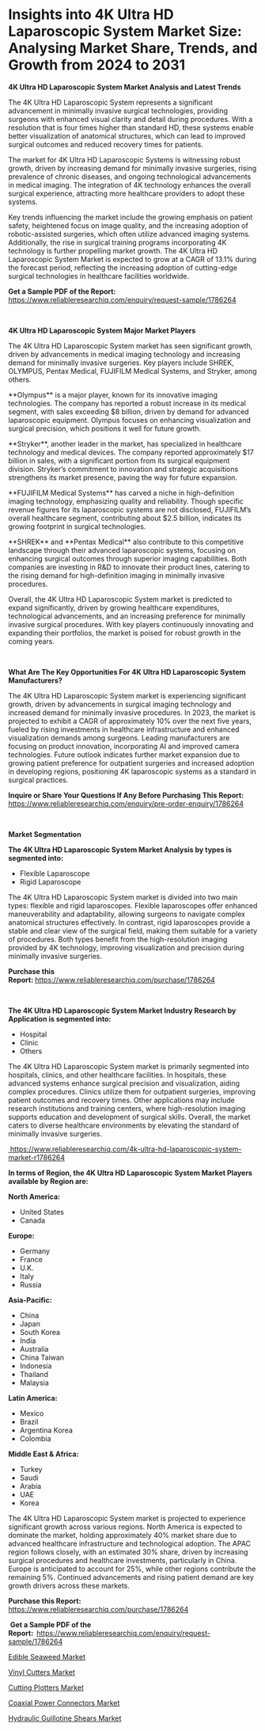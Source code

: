 <p><h1>Insights into 4K Ultra HD Laparoscopic System Market Size: Analysing Market Share, Trends, and Growth from 2024 to 2031</h1></p><p><strong>4K Ultra HD Laparoscopic System Market Analysis and Latest Trends</strong></p>
<p><p>The 4K Ultra HD Laparoscopic System represents a significant advancement in minimally invasive surgical technologies, providing surgeons with enhanced visual clarity and detail during procedures. With a resolution that is four times higher than standard HD, these systems enable better visualization of anatomical structures, which can lead to improved surgical outcomes and reduced recovery times for patients. </p><p>The market for 4K Ultra HD Laparoscopic Systems is witnessing robust growth, driven by increasing demand for minimally invasive surgeries, rising prevalence of chronic diseases, and ongoing technological advancements in medical imaging. The integration of 4K technology enhances the overall surgical experience, attracting more healthcare providers to adopt these systems. </p><p>Key trends influencing the market include the growing emphasis on patient safety, heightened focus on image quality, and the increasing adoption of robotic-assisted surgeries, which often utilize advanced imaging systems. Additionally, the rise in surgical training programs incorporating 4K technology is further propelling market growth. The 4K Ultra HD Laparoscopic System Market is expected to grow at a CAGR of 13.1% during the forecast period, reflecting the increasing adoption of cutting-edge surgical technologies in healthcare facilities worldwide.</p></p>
<p><strong>Get a Sample PDF of the Report:&nbsp;</strong> <a href="https://www.reliableresearchiq.com/enquiry/request-sample/1786264?utm_campaign=1404&utm_medium=2&utm_source=Github&utm_content=ia&utm_term=09102024&utm_id=4k-ultra-hd-laparoscopic-system">https://www.reliableresearchiq.com/enquiry/request-sample/1786264</a></p>
<p>&nbsp;</p>
<p><strong>4K Ultra HD Laparoscopic System Major Market Players</strong></p>
<p><p>The 4K Ultra HD Laparoscopic System market has seen significant growth, driven by advancements in medical imaging technology and increasing demand for minimally invasive surgeries. Key players include SHREK, OLYMPUS, Pentax Medical, FUJIFILM Medical Systems, and Stryker, among others.</p><p>**Olympus** is a major player, known for its innovative imaging technologies. The company has reported a robust increase in its medical segment, with sales exceeding $8 billion, driven by demand for advanced laparoscopic equipment. Olympus focuses on enhancing visualization and surgical precision, which positions it well for future growth.</p><p>**Stryker**, another leader in the market, has specialized in healthcare technology and medical devices. The company reported approximately $17 billion in sales, with a significant portion from its surgical equipment division. Stryker’s commitment to innovation and strategic acquisitions strengthens its market presence, paving the way for future expansion.</p><p>**FUJIFILM Medical Systems** has carved a niche in high-definition imaging technology, emphasizing quality and reliability. Though specific revenue figures for its laparoscopic systems are not disclosed, FUJIFILM’s overall healthcare segment, contributing about $2.5 billion, indicates its growing footprint in surgical technologies.</p><p>**SHREK** and **Pentax Medical** also contribute to this competitive landscape through their advanced laparoscopic systems, focusing on enhancing surgical outcomes through superior imaging capabilities. Both companies are investing in R&D to innovate their product lines, catering to the rising demand for high-definition imaging in minimally invasive procedures.</p><p>Overall, the 4K Ultra HD Laparoscopic System market is predicted to expand significantly, driven by growing healthcare expenditures, technological advancements, and an increasing preference for minimally invasive surgical procedures. With key players continuously innovating and expanding their portfolios, the market is poised for robust growth in the coming years.</p></p>
<p>&nbsp;</p>
<p><strong>What Are The Key Opportunities For 4K Ultra HD Laparoscopic System Manufacturers?</strong></p>
<p><p>The 4K Ultra HD Laparoscopic System market is experiencing significant growth, driven by advancements in surgical imaging technology and increased demand for minimally invasive procedures. In 2023, the market is projected to exhibit a CAGR of approximately 10% over the next five years, fueled by rising investments in healthcare infrastructure and enhanced visualization demands among surgeons. Leading manufacturers are focusing on product innovation, incorporating AI and improved camera technologies. Future outlook indicates further market expansion due to growing patient preference for outpatient surgeries and increased adoption in developing regions, positioning 4K laparoscopic systems as a standard in surgical practices.</p></p>
<p><strong>Inquire or Share Your Questions If Any Before Purchasing This Report:</strong> <a href="https://www.reliableresearchiq.com/enquiry/pre-order-enquiry/1786264?utm_campaign=1404&utm_medium=2&utm_source=Github&utm_content=ia&utm_term=09102024&utm_id=4k-ultra-hd-laparoscopic-system">https://www.reliableresearchiq.com/enquiry/pre-order-enquiry/1786264</a></p>
<p>&nbsp;</p>
<p><strong>Market Segmentation</strong></p>
<p><strong>The 4K Ultra HD Laparoscopic System Market Analysis by types is segmented into:</strong></p>
<p><ul><li>Flexible Laparoscope</li><li>Rigid Laparoscope</li></ul></p>
<p><p>The 4K Ultra HD Laparoscopic System market is divided into two main types: flexible and rigid laparoscopes. Flexible laparoscopes offer enhanced maneuverability and adaptability, allowing surgeons to navigate complex anatomical structures effectively. In contrast, rigid laparoscopes provide a stable and clear view of the surgical field, making them suitable for a variety of procedures. Both types benefit from the high-resolution imaging provided by 4K technology, improving visualization and precision during minimally invasive surgeries.</p></p>
<p><strong>Purchase this Report:&nbsp;</strong><a href="https://www.reliableresearchiq.com/purchase/1786264?utm_campaign=1404&utm_medium=2&utm_source=Github&utm_content=ia&utm_term=09102024&utm_id=4k-ultra-hd-laparoscopic-system">https://www.reliableresearchiq.com/purchase/1786264</a></p>
<p>&nbsp;</p>
<p><strong>The 4K Ultra HD Laparoscopic System Market Industry Research by Application is segmented into:</strong></p>
<p><ul><li>Hospital</li><li>Clinic</li><li>Others</li></ul></p>
<p><p>The 4K Ultra HD Laparoscopic System market is primarily segmented into hospitals, clinics, and other healthcare facilities. In hospitals, these advanced systems enhance surgical precision and visualization, aiding complex procedures. Clinics utilize them for outpatient surgeries, improving patient outcomes and recovery times. Other applications may include research institutions and training centers, where high-resolution imaging supports education and development of surgical skills. Overall, the market caters to diverse healthcare environments by elevating the standard of minimally invasive surgeries.</p></p>
<p><a href="https://www.reliableresearchiq.com/4k-ultra-hd-laparoscopic-system-market-r1786264?utm_campaign=1404&utm_medium=2&utm_source=Github&utm_content=ia&utm_term=09102024&utm_id=4k-ultra-hd-laparoscopic-system">&nbsp;https://www.reliableresearchiq.com/4k-ultra-hd-laparoscopic-system-market-r1786264</a></p>
<p><strong>In terms of Region, the 4K Ultra HD Laparoscopic System Market Players available by Region are:</strong></p>
<p>
    <p> <strong> North America: </strong>
        <ul>
            <li>United States</li>
            <li>Canada</li>
        </ul>
        </p> 
    <p> <strong> Europe: </strong>
        <ul>
            <li>Germany</li>
            <li>France</li>
            <li>U.K.</li>
            <li>Italy</li>
            <li>Russia</li>
        </ul>
        </p> 
    <p> <strong> Asia-Pacific: </strong>
        <ul>
            <li>China</li>
            <li>Japan</li>
            <li>South Korea</li>
            <li>India</li>
            <li>Australia</li>
            <li>China Taiwan</li>
            <li>Indonesia</li>
            <li>Thailand</li>
            <li>Malaysia</li>
        </ul>
        </p> 
    <p> <strong> Latin America: </strong>
        <ul>
            <li>Mexico</li>
            <li>Brazil</li>
            <li>Argentina Korea</li>
            <li>Colombia</li>
        </ul>
        </p> 
    <p> <strong> Middle East & Africa: </strong>
        <ul>
            <li>Turkey</li>
            <li>Saudi</li>
            <li>Arabia</li>
            <li>UAE</li>
            <li>Korea</li>
        </ul>
    </p>
    </p>
<p><p>The 4K Ultra HD Laparoscopic System market is projected to experience significant growth across various regions. North America is expected to dominate the market, holding approximately 40% market share due to advanced healthcare infrastructure and technological adoption. The APAC region follows closely, with an estimated 30% share, driven by increasing surgical procedures and healthcare investments, particularly in China. Europe is anticipated to account for 25%, while other regions contribute the remaining 5%. Continued advancements and rising patient demand are key growth drivers across these markets.</p></p>
<p><strong>Purchase this Report: </strong><a href="https://www.reliableresearchiq.com/purchase/1786264?utm_campaign=1404&utm_medium=2&utm_source=Github&utm_content=ia&utm_term=09102024&utm_id=4k-ultra-hd-laparoscopic-system">https://www.reliableresearchiq.com/purchase/1786264</a></p>
<p>&nbsp;<strong>Get a Sample PDF of the Report:&nbsp;&nbsp;</strong><a href="https://www.reliableresearchiq.com/enquiry/request-sample/1786264?utm_campaign=1404&utm_medium=2&utm_source=Github&utm_content=ia&utm_term=09102024&utm_id=4k-ultra-hd-laparoscopic-system">https://www.reliableresearchiq.com/enquiry/request-sample/1786264</a></p>
<p><strong></strong></p>
<p><p><a href="https://www.linkedin.com/pulse/edible-seaweed-market-research-report-exploring-size-revenue-acfwe?trackingId=ZdgwEFQ6TIqEdcUVTK0i1A%3D%3D&utm_campaign=1404&utm_medium=2&utm_source=Github&utm_content=ia&utm_term=09102024&utm_id=4k-ultra-hd-laparoscopic-system">Edible Seaweed Market</a></p><p><a href="https://www.linkedin.com/pulse/trends-global-vinyl-cutters-market-forecast-analysis-2024-2031-ttgme?utm_campaign=1404&utm_medium=2&utm_source=Github&utm_content=ia&utm_term=09102024&utm_id=4k-ultra-hd-laparoscopic-system">Vinyl Cutters Market</a></p><p><a href="https://www.linkedin.com/pulse/cutting-plotters-market-size-growing-cagr-132-report-covers-by9hf?utm_campaign=1404&utm_medium=2&utm_source=Github&utm_content=ia&utm_term=09102024&utm_id=4k-ultra-hd-laparoscopic-system">Cutting Plotters Market</a></p><p><a href="https://www.linkedin.com/pulse/coaxial-power-connectors-market-essentials-key-players-demand-4ynlc?trackingId=jvwT1xovQgO6OGOMp4oR%2FQ%3D%3D&utm_campaign=1404&utm_medium=2&utm_source=Github&utm_content=ia&utm_term=09102024&utm_id=4k-ultra-hd-laparoscopic-system">Coaxial Power Connectors Market</a></p><p><a href="https://www.linkedin.com/pulse/how-hydraulic-guillotine-shears-market-changing-from-2024-qsbvf?utm_campaign=1404&utm_medium=2&utm_source=Github&utm_content=ia&utm_term=09102024&utm_id=4k-ultra-hd-laparoscopic-system">Hydraulic Guillotine Shears Market</a></p></p>